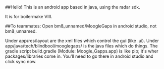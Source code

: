 ##Hello!
This is an android app based in java, using the radar sdk.

It is for boilermake VIII.

##To teammates:
Open bm8_unnamed/MoogleGaps in android studio, not bm8_unnamed.

Under app/res/layout are the xml files which control the gui (like .ui).
Under app/java/tech/blindbool/mooglegaps/ is the java files which do things.
The gradle script build.gradle (Module: Moogle_Gapps.app) is like pip; it's wher
packages/libraries come in. You'll need to go there in android studio and click
sync now.
